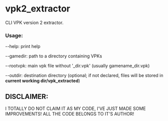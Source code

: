 # vpk2_extractor
CLI VPK version 2 extractor.

### Usage:

--help: print help
  
--gamedir: path to a directory containing VPKs
  
--rootvpk: main vpk file without '_dir.vpk' (usually gamename_dir.vpk)
  
--outdir: destination directory (optional; if not declared, files will be stored in **current working dir/vpk_extracted**)

## DISCLAIMER:

I TOTALLY DO NOT CLAIM IT AS MY CODE, I'VE JUST MADE SOME IMPROVEMENTS! ALL THE CODE BELONGS TO IT'S AUTHOR!
